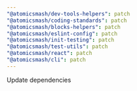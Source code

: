 ```yaml
---
"@atomicsmash/dev-tools-helpers": patch
"@atomicsmash/coding-standards": patch
"@atomicsmash/blocks-helpers": patch
"@atomicsmash/eslint-config": patch
"@atomicsmash/init-testing": patch
"@atomicsmash/test-utils": patch
"@atomicsmash/react": patch
"@atomicsmash/cli": patch
---
```


Update dependencies
